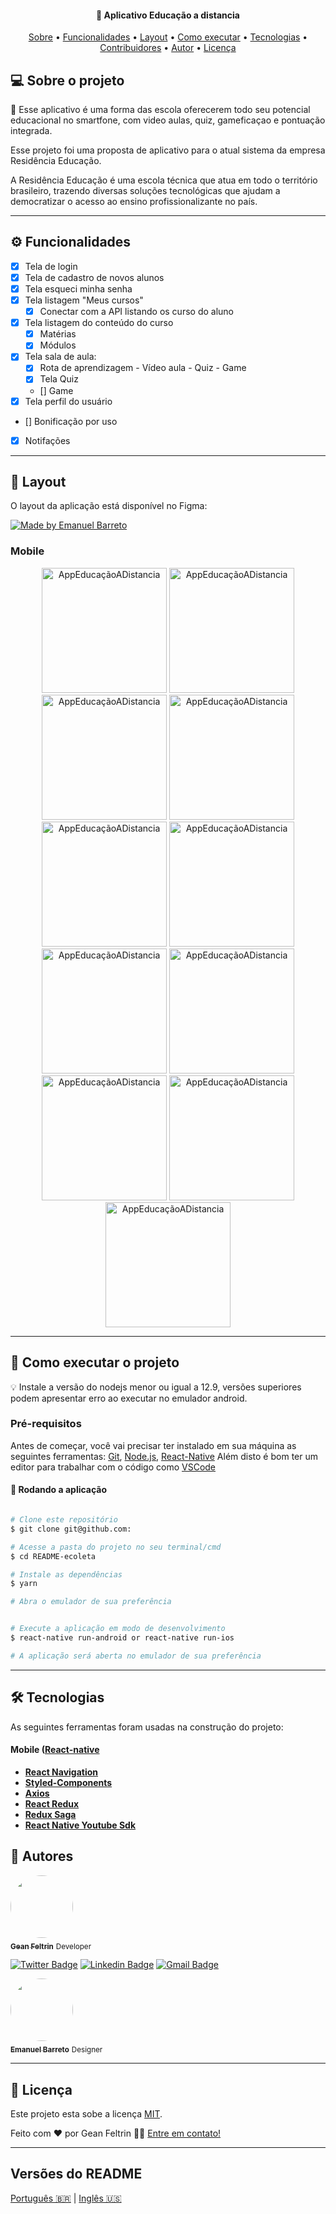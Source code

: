 <h4 align="center">
	📱 Aplicativo Educação a distancia
</h4>

<p align="center">
 <a href="#-sobre-o-projeto">Sobre</a> •
 <a href="#-funcionalidades">Funcionalidades</a> •
 <a href="#-layout">Layout</a> •
 <a href="#-como-executar-o-projeto">Como executar</a> •
 <a href="#-tecnologias">Tecnologias</a> •
 <a href="#-contribuidores">Contribuidores</a> •
 <a href="#-autor">Autor</a> •
 <a href="#user-content--licença">Licença</a>
</p>

## 💻 Sobre o projeto

📱 Esse aplicativo é uma forma das escola oferecerem todo seu potencial educacional no smartfone, com video aulas, quiz, gameficaçao e pontuação integrada.

Esse projeto foi uma proposta de aplicativo para o atual sistema da empresa Residência Educação.

A Residência Educação é uma escola técnica que atua em todo o território brasileiro, trazendo diversas soluções tecnológicas que ajudam a democratizar o acesso ao ensino profissionalizante no país.

---

## ⚙️ Funcionalidades

- [x] Tela de login
- [x] Tela de cadastro de novos alunos
- [x] Tela esqueci minha senha
- [x] Tela listagem "Meus cursos"
  - [x] Conectar com a API listando os curso do aluno
- [x] Tela listagem do conteúdo do curso
  - [x] Matérias
  - [x] Módulos
- [x] Tela sala de aula:
  - [x] Rota de aprendizagem - Vídeo aula - Quiz - Game
  - [x] Tela Quiz
  - [] Game
- [x] Tela perfil do usuário
- [] Bonificação por uso
- [x] Notifações

---

## 🎨 Layout

O layout da aplicação está disponível no Figma:

<a href="https://www.figma.com/file/F26McY0HQdRHGQq7q7tqAxid/App-Residencia?node-id=14%3A72">
  <img alt="Made by Emanuel Barreto" src="https://img.shields.io/badge/Acessar%20Layout%20-Figma-%2304D361">
</a>

### Mobile

<p align="center">
  <img alt="AppEducaçãoADistancia" title="#AppEducaçãoADistancia" src="./src/assets/Log-In.jpg" width="200px">

  <img alt="AppEducaçãoADistancia" title="#AppEducaçãoADistancia" src="./src/assets/Esqueci-minha-senha.jpg" width="200px">

  <img alt="AppEducaçãoADistancia" title="#AppEducaçãoADistancia" src="./src/assets/Cadastro.jpg" width="200px">

  <img alt="AppEducaçãoADistancia" title="#AppEducaçãoADistancia" src="./src/assets/Meus-cursos.jpg" width="200px">

  <img alt="AppEducaçãoADistancia" title="#AppEducaçãoADistancia" src="./src/assets/Blocos.jpg" width="200px">
  <img alt="AppEducaçãoADistancia" title="#AppEducaçãoADistancia" src="./src/assets/Modulos.jpg" width="200px">
  <img alt="AppEducaçãoADistancia" title="#AppEducaçãoADistancia" src="./src/assets/Aula.jpg" width="200px">
  <img alt="AppEducaçãoADistancia" title="#AppEducaçãoADistancia" src="./src/assets/Quiz.jpg" width="200px">
  <img alt="AppEducaçãoADistancia" title="#AppEducaçãoADistancia" src="./src/assets/Game.jpg" width="200px">
  <img alt="AppEducaçãoADistancia" title="#AppEducaçãoADistancia" src="./src/assets/Perfil-usuario.jpg" width="200px">
  <img alt="AppEducaçãoADistancia" title="#AppEducaçãoADistancia" src="./src/assets/Editar-Perfil.jpg" width="200px">
</p>

---

## 🚀 Como executar o projeto

💡 Instale a versão do nodejs menor ou igual a 12.9, versões superiores podem apresentar erro ao executar no emulador android.

### Pré-requisitos

Antes de começar, você vai precisar ter instalado em sua máquina as seguintes ferramentas:
[Git](https://git-scm.com), [Node.js](https://nodejs.org/en/), [React-Native](https://https://reactnative.dev/)
Além disto é bom ter um editor para trabalhar com o código como [VSCode](https://code.visualstudio.com/)

#### 🧭 Rodando a aplicação

```bash

# Clone este repositório
$ git clone git@github.com:

# Acesse a pasta do projeto no seu terminal/cmd
$ cd README-ecoleta

# Instale as dependências
$ yarn

# Abra o emulador de sua preferência


# Execute a aplicação em modo de desenvolvimento
$ react-native run-android or react-native run-ios

# A aplicação será aberta no emulador de sua preferência

```

---

## 🛠 Tecnologias

As seguintes ferramentas foram usadas na construção do projeto:

#### **Mobile** ([React-native](https://https://reactnative.dev/)

- **[React Navigation](https://reactnavigation.org/)**
- **[Styled-Components](https://styled-components.com/)**
- **[Axios](https://github.com/axios/axios)**
- **[React Redux](https://react-redux.js.org/)**
- **[Redux Saga](https://redux-saga.js.org/)**
- **[React Native Youtube Sdk](https://github.com/up-inside/react-native-youtube-sdk)**

## 🦸 Autores

<a href="https://github.com/geanfeltrin">
 <img style="border-radius: 50%;" src="https://avatars2.githubusercontent.com/u/32302438?s=460&u=16efbd85b761114e0effe20244bddd2d19f230f8&v=4" width="100px;" alt=""/>
 <br />
 <sub><b>Gean Feltrin</b></sub></a>
 <sub>Developer</sub>
 <br />

[![Twitter Badge](https://img.shields.io/badge/-@Geanfeltrin1-1ca0f1?style=flat-square&labelColor=1ca0f1&logo=twitter&logoColor=white&link=https://twitter.com/tgmarinho)](https://twitter.com/Geanfeltrin1) [![Linkedin Badge](https://img.shields.io/badge/-Gean-blue?style=flat-square&logo=Linkedin&logoColor=white&link=https://www.linkedin.com/in/geanfeltrin/)](https://www.linkedin.com/in/geanfeltrin/)
[![Gmail Badge](https://img.shields.io/badge/-geanfeltrin75@gmail.com-c14438?style=flat-square&logo=Gmail&logoColor=white&link=mailto:geanfeltrin75@gmail.com)](mgeanfeltrin75@gmail.com)

<a href="https://www.behance.net/emanuelbarreto">
 <img style="border-radius: 50%;" src="https://avatars2.githubusercontent.com/u/32302438?s=460&u=16efbd85b761114e0effe20244bddd2d19f230f8&v=4" width="100px;" alt=""/>
 <br />
 <sub><b>Emanuel Barreto</b></sub></a>
 <sub>Designer</sub>
 <br />

---

## 📝 Licença

Este projeto esta sobe a licença [MIT](./LICENSE).

Feito com ❤️ por Gean Feltrin 👋🏽 [Entre em contato!](https://www.linkedin.com/in/geanfeltrin/)

---

## Versões do README

[Português 🇧🇷](./README-PT.md) | [Inglês 🇺🇸](./README.md)
